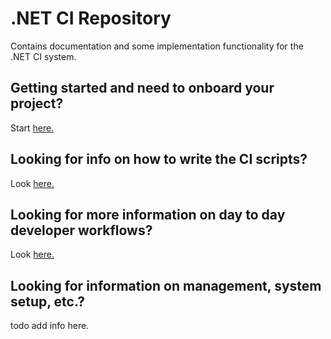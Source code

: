 # .NET CI Repository

Contains documentation and some implementation functionality for the .NET CI system.

## Getting started and need to onboard your project?

Start [here.](docs/CI-SETUP.md)

## Looking for info on how to write the CI scripts?

Look [here.](docs/WRITING-NETCI.md)

## Looking for more information on day to day developer workflows?

Look [here.](docs/WORKFLOWS.md)

## Looking for information on management, system setup, etc.?

todo add info here.
